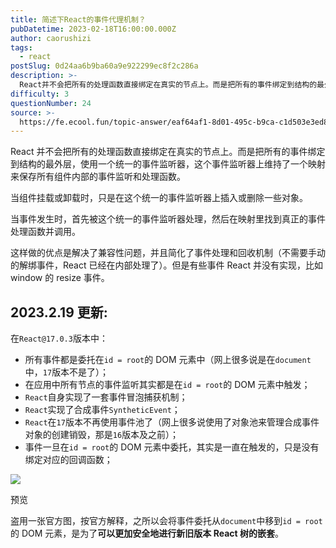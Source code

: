 ```yaml
---
title: 简述下React的事件代理机制？
pubDatetime: 2023-02-18T16:00:00.000Z
author: caorushizi
tags:
  - react
postSlug: 0d24aa6b9ba60a9e922299ec8f2c286a
description: >-
  React并不会把所有的处理函数直接绑定在真实的节点上。而是把所有的事件绑定到结构的最外层，使用一个统一的事件监听器，这个事件监听器上维持了一个映射来保存所有组件内部的事件监听和处理函数。当组件挂载或
difficulty: 3
questionNumber: 24
source: >-
  https://fe.ecool.fun/topic-answer/eaf64af1-8d01-495c-b9ca-c1d503e3ed8d?orderBy=updateTime&order=desc&tagId=13
---
```


React 并不会把所有的处理函数直接绑定在真实的节点上。而是把所有的事件绑定到结构的最外层，使用一个统一的事件监听器，这个事件监听器上维持了一个映射来保存所有组件内部的事件监听和处理函数。

当组件挂载或卸载时，只是在这个统一的事件监听器上插入或删除一些对象。

当事件发生时，首先被这个统一的事件监听器处理，然后在映射里找到真正的事件处理函数并调用。

这样做的优点是解决了兼容性问题，并且简化了事件处理和回收机制（不需要手动的解绑事件，React 已经在内部处理了）。但是有些事件 React 并没有实现，比如 window 的 resize 事件。

## 2023.2.19 更新:

在`React@17.0.3`版本中：

- 所有事件都是委托在`id = root`的 DOM 元素中（网上很多说是在`document`中，`17`版本不是了）；
- 在应用中所有节点的事件监听其实都是在`id = root`的 DOM 元素中触发；
- `React`自身实现了一套事件冒泡捕获机制；
- `React`实现了合成事件`SyntheticEvent`；
- `React`在`17`版本不再使用事件池了（网上很多说使用了对象池来管理合成事件对象的创建销毁，那是`16`版本及之前）；
- 事件一旦在`id = root`的 DOM 元素中委托，其实是一直在触发的，只是没有绑定对应的回调函数；

![](https://p3-juejin.byteimg.com/tos-cn-i-k3u1fbpfcp/1de6d95f26c949dbb8f2546cd235fa22~tplv-k3u1fbpfcp-zoom-in-crop-mark:4536:0:0:0.awebp)

预览

盗用一张官方图，按官方解释，之所以会将事件委托从`document`中移到`id = root`的 DOM 元素，是为了**可以更加安全地进行新旧版本 React 树的嵌套**。
